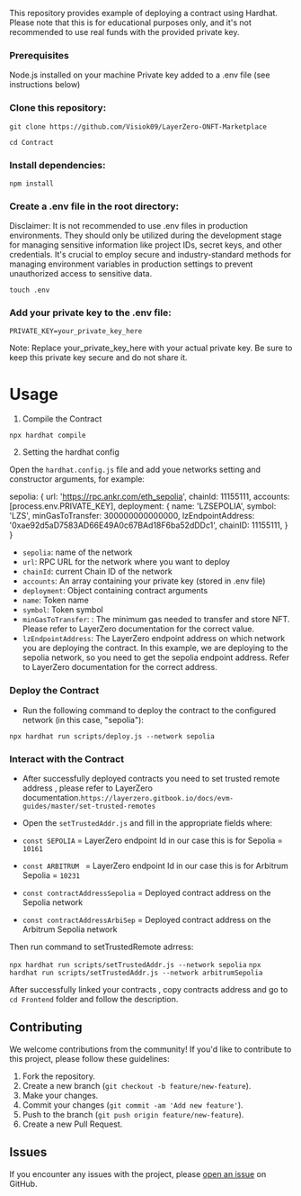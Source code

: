 This repository provides example of deploying a contract using Hardhat. Please note that this is for educational purposes only, and it's not recommended to use real funds with the provided private key.

### Prerequisites

Node.js installed on your machine
Private key added to a .env file (see instructions below)

### Clone this repository:

`git clone https://github.com/Visiok09/LayerZero-ONFT-Marketplace`

`cd Contract`

### Install dependencies:

`npm install`

### Create a .env file in the root directory:

Disclaimer: It is not recommended to use .env files in production environments. They should only be utilized during the development stage for managing sensitive information like project IDs, secret keys, and other credentials. It's crucial to employ secure and industry-standard methods for managing environment variables in production settings to prevent unauthorized access to sensitive data.

`touch .env`

### Add your private key to the .env file:

`PRIVATE_KEY=your_private_key_here`

Note: Replace your_private_key_here with your actual private key. Be sure to keep this private key secure and do not share it.

# Usage

1. Compile the Contract

`npx hardhat compile`

2. Setting the hardhat config

Open the `hardhat.config.js` file and add youe networks setting and constructor arguments, for example:

sepolia: {
url: 'https://rpc.ankr.com/eth_sepolia',
chainId: 11155111,
accounts: [process.env.PRIVATE_KEY],
deployment: {
name: 'LZSEPOLIA',
symbol: 'LZS',
minGasToTransfer: 300000000000000,
lzEndpointAddress: '0xae92d5aD7583AD66E49A0c67BAd18F6ba52dDDc1',
chainID: 11155111,
}
}

- `sepolia`: name of the network
- `url`: RPC URL for the network where you want to deploy
- `chainId`: current Chain ID of the network
- `accounts`: An array containing your private key (stored in .env file)
- `deployment`: Object containing contract arguments
- `name`: Token name
- `symbol`: Token symbol
- `minGasToTransfer`: : The minimum gas needed to transfer and store NFT. Please refer to LayerZero documentation for the correct value.
- `lzEndpointAddress`: The LayerZero endpoint address on which network you are deploying the contract. In this example, we are deploying to the sepolia network, so you need to get the sepolia endpoint address. Refer to LayerZero documentation for the correct address.

### Deploy the Contract

- Run the following command to deploy the contract to the configured network (in this case, "sepolia"):

`npx hardhat run scripts/deploy.js --network sepolia`

### Interact with the Contract

- After successfully deployed contracts you need to set trusted remote address , please refer to LayerZero documentation.`https://layerzero.gitbook.io/docs/evm-guides/master/set-trusted-remotes`

- Open the `setTrustedAddr.js` and fill in the appropriate fields where:
- `const SEPOLIA` = LayerZero endpoint Id in our case this is for Sepolia = `10161`
- `const ARBITRUM ` = LayerZero endpoint Id in our case this is for Arbitrum Sepolia = `10231`
- `const contractAddressSepolia` = Deployed contract address on the Sepolia network
- `const contractAddressArbiSep` = Deployed contract address on the Arbitrum Sepolia network

Then run command to setTrustedRemote adrress:

`npx hardhat run scripts/setTrustedAddr.js --network sepolia`
`npx hardhat run scripts/setTrustedAddr.js --network arbitrumSepolia`

After successfully linked your contracts , copy contracts address and go to `cd Frontend` folder and follow the description.

## Contributing

We welcome contributions from the community! If you'd like to contribute to this project, please follow these guidelines:

1. Fork the repository.
2. Create a new branch (`git checkout -b feature/new-feature`).
3. Make your changes.
4. Commit your changes (`git commit -am 'Add new feature'`).
5. Push to the branch (`git push origin feature/new-feature`).
6. Create a new Pull Request.

## Issues

If you encounter any issues with the project, please [open an issue](https://github.com/Visiok09/LayerZero-ONFT-Marketplace) on GitHub.
